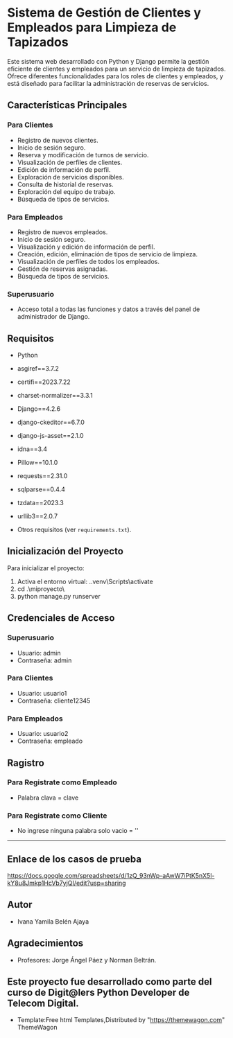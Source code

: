 # Sistema de Gestión de Clientes y Empleados para Limpieza de Tapizados

Este sistema web desarrollado con Python y Django permite la gestión eficiente de clientes y empleados para un servicio de limpieza de tapizados. Ofrece diferentes funcionalidades para los roles de clientes y empleados, y está diseñado para facilitar la administración de reservas de servicios.

## Características Principales

### Para Clientes
- Registro de nuevos clientes.
- Inicio de sesión seguro.
- Reserva y modificación de turnos de servicio.
- Visualización de perfiles de clientes.
- Edición de información de perfil.
- Exploración de servicios disponibles.
- Consulta de historial de reservas.
- Exploración del equipo de trabajo.
- Búsqueda de tipos de servicios.

### Para Empleados
- Registro de nuevos empleados.
- Inicio de sesión seguro.
- Visualización y edición de información de perfil.
- Creación, edición, eliminación de tipos de servicio de limpieza.
- Visualización de perfiles de todos los empleados.
- Gestión de reservas asignadas.
- Búsqueda de tipos de servicios.

### Superusuario
- Acceso total a todas las funciones y datos a través del panel de administrador de Django.

## Requisitos
- Python
- asgiref==3.7.2
- certifi==2023.7.22
- charset-normalizer==3.3.1
- Django==4.2.6
- django-ckeditor==6.7.0
- django-js-asset==2.1.0
- idna==3.4
- Pillow==10.1.0
- requests==2.31.0
- sqlparse==0.4.4
- tzdata==2023.3
- urllib3==2.0.7

- Otros requisitos (ver `requirements.txt`).

## Inicialización del Proyecto

Para inicializar el proyecto:

1. Activa el entorno virtual: .\.venv\Scripts\activate 
2. cd .\miproyecto\
3. python manage.py runserver

## Credenciales de Acceso
### Superusuario
- Usuario: admin
- Contraseña: admin

### Para Clientes
- Usuario: usuario1
- Contraseña: cliente12345

### Para Empleados
- Usuario: usuario2
- Contraseña: empleado

## Ragistro
### Para Registrate como Empleado
- Palabra clava = clave 

### Para Registrate como Cliente
- No ingrese ninguna palabra solo vacio = ''

-----

## Enlace de los casos de prueba
https://docs.google.com/spreadsheets/d/1zQ_93nWp-aAwW7iPtK5nX5l-kY8u8Jmkp1HcVb7yjQI/edit?usp=sharing

## Autor
- Ivana Yamila Belén Ajaya

## Agradecimientos
- Profesores: Jorge Ángel Páez y Norman Beltrán.

## Este proyecto fue desarrollado como parte del curso de Digit@lers Python Developer de Telecom Digital.

- Template:Free html Templates,Distributed by "https://themewagon.com" ThemeWagon